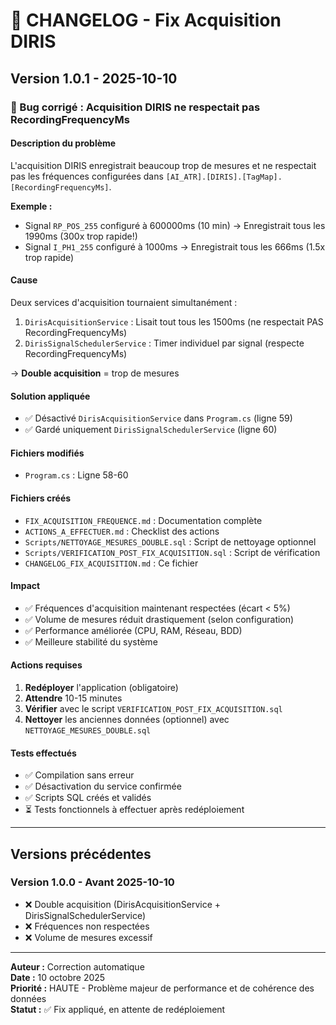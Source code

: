 # 📝 CHANGELOG - Fix Acquisition DIRIS

## Version 1.0.1 - 2025-10-10

### 🐛 Bug corrigé : Acquisition DIRIS ne respectait pas RecordingFrequencyMs

#### Description du problème
L'acquisition DIRIS enregistrait beaucoup trop de mesures et ne respectait pas les fréquences configurées dans `[AI_ATR].[DIRIS].[TagMap].[RecordingFrequencyMs]`.

**Exemple :**
- Signal `RP_POS_255` configuré à 600000ms (10 min) → Enregistrait tous les 1990ms (300x trop rapide!)
- Signal `I_PH1_255` configuré à 1000ms → Enregistrait tous les 666ms (1.5x trop rapide)

#### Cause
Deux services d'acquisition tournaient simultanément :
1. `DirisAcquisitionService` : Lisait tout tous les 1500ms (ne respectait PAS RecordingFrequencyMs)
2. `DirisSignalSchedulerService` : Timer individuel par signal (respecte RecordingFrequencyMs)

→ **Double acquisition** = trop de mesures

#### Solution appliquée
- ✅ Désactivé `DirisAcquisitionService` dans `Program.cs` (ligne 59)
- ✅ Gardé uniquement `DirisSignalSchedulerService` (ligne 60)

#### Fichiers modifiés
- `Program.cs` : Ligne 58-60

#### Fichiers créés
- `FIX_ACQUISITION_FREQUENCE.md` : Documentation complète
- `ACTIONS_A_EFFECTUER.md` : Checklist des actions
- `Scripts/NETTOYAGE_MESURES_DOUBLE.sql` : Script de nettoyage optionnel
- `Scripts/VERIFICATION_POST_FIX_ACQUISITION.sql` : Script de vérification
- `CHANGELOG_FIX_ACQUISITION.md` : Ce fichier

#### Impact
- ✅ Fréquences d'acquisition maintenant respectées (écart < 5%)
- ✅ Volume de mesures réduit drastiquement (selon configuration)
- ✅ Performance améliorée (CPU, RAM, Réseau, BDD)
- ✅ Meilleure stabilité du système

#### Actions requises
1. **Redéployer** l'application (obligatoire)
2. **Attendre** 10-15 minutes
3. **Vérifier** avec le script `VERIFICATION_POST_FIX_ACQUISITION.sql`
4. **Nettoyer** les anciennes données (optionnel) avec `NETTOYAGE_MESURES_DOUBLE.sql`

#### Tests effectués
- ✅ Compilation sans erreur
- ✅ Désactivation du service confirmée
- ✅ Scripts SQL créés et validés
- ⏳ Tests fonctionnels à effectuer après redéploiement

---

## Versions précédentes

### Version 1.0.0 - Avant 2025-10-10
- ❌ Double acquisition (DirisAcquisitionService + DirisSignalSchedulerService)
- ❌ Fréquences non respectées
- ❌ Volume de mesures excessif

---

**Auteur :** Correction automatique  
**Date :** 10 octobre 2025  
**Priorité :** HAUTE - Problème majeur de performance et de cohérence des données  
**Statut :** ✅ Fix appliqué, en attente de redéploiement

